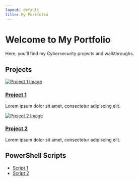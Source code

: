 ```yaml
---
layout: default
title: My Portfolio
---
```


# Welcome to My Portfolio
Here, you'll find my Cybersecurity projects and walkthroughs.

## Projects
[![Project 1 Image](/assets/project1-thumbnail.jpg)](/_project_pages/project1.md)
### [Project 1](_project_pages/project1.md)
Lorem ipsum dolor sit amet, consectetur adipiscing elit.

[![Project 2 Image](/assets/project2-thumbnail.jpg)](/_project_pages/project2.md)
### [Project 2](_project_pages/project2.md)
Lorem ipsum dolor sit amet, consectetur adipiscing elit.

<!-- Add more project links as needed -->

## PowerShell Scripts
- [Script 1](/_powershell_scripts/script1.md)
- [Script 2](/_powershell_scripts/script2.md)
<!-- Add more PowerShell script links as needed -->
